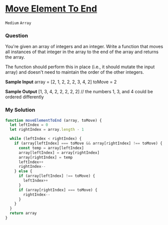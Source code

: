 # [Move Element To End](https://www.algoexpert.io/questions/move-element-to-end)

`Medium` `Array`

### Question
You're given an array of integers and an integer. Write a function that moves all instances of that integer in the array to the end of the array and returns the array.

The function should perform this in place (i.e., it should mutate the input array) and doesn't need to maintain the order of the other integers.

**Sample Input**
array = [2, 1, 2, 2, 2, 3, 4, 2]
toMove = 2


**Sample Output**
[1, 3, 4, 2, 2, 2, 2, 2] // the numbers 1, 3, and 4 could be ordered differently

### My Solution
```js
function moveElementToEnd (array, toMove) {
  let leftIndex = 0
  let rightIndex = array.length - 1

  while (leftIndex < rightIndex) {
    if (array[leftIndex] === toMove && array[rightIndex] !== toMove) {
      const temp = array[leftIndex]
      array[leftIndex] = array[rightIndex]
      array[rightIndex] = temp
      leftIndex++
      rightIndex--
    } else {
      if (array[leftIndex] !== toMove) {
        leftIndex++
      }
      if (array[rightIndex] === toMove) {
        rightIndex--
      }
    }
  }
  return array
}
```
